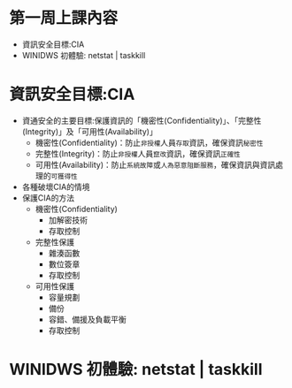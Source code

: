 # 第一周上課內容
- 資訊安全目標:CIA
- WINIDWS 初體驗: netstat | taskkill

# 資訊安全目標:CIA

- 資通安全的主要目標:保護資訊的「機密性(Confidentiality)」、「完整性(Integrity)」及「可用性(Availability)」
  - 機密性(Confidentiality)：防止`非授權`人員`存取`資訊，確保資訊`秘密性`
  - 完整性(Integrity)：防止`非授權`人員`竄改`資訊，確保資訊`正確性`
  - 可用性(Availability)：防止`系統故障`或`人為惡意阻斷服務`，確保資訊與資訊處理的`可獲得性`
- 各種破壞CIA的情境
- 保護CIA的方法
  - 機密性(Confidentiality)
    - 加解密技術
    - 存取控制
  - 完整性保護
    - 雜湊函數
    - 數位簽章
    - 存取控制
  - 可用性保護
    - 容量規劃
    - 備份
    - 容錯、備援及負載平衡
    - 存取控制

# WINIDWS 初體驗: netstat | taskkill
